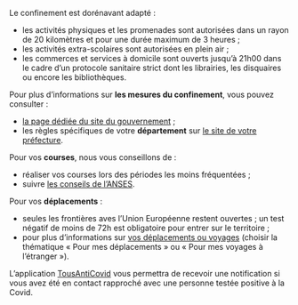 Le confinement est dorénavant adapté :

* les activités physiques et les promenades sont autorisées dans un rayon de 20 kilomètres et pour une durée maximum de 3 heures ;
* les activités extra-scolaires sont autorisées en plein air ;
* les commerces et services à domicile sont ouverts jusqu’à 21h00 dans le cadre d’un protocole sanitaire strict dont les librairies, les disquaires ou encore les bibliothèques.

Pour plus d’informations sur **les mesures du confinement**, vous pouvez consulter :

* [la page dédiée du site du gouvernement](https://www.gouvernement.fr/info-coronavirus/confinement) ;
* les règles spécifiques de votre **département** sur <a href="#conseils-departement" id="lien-prefecture">le site de votre préfecture</a>.

Pour vos **courses**, nous vous conseillons de :

  * réaliser vos courses lors des périodes les moins fréquentées ;
  * suivre [les conseils de l’ANSES](https://www.anses.fr/fr/content/coronavirus-alimentation-courses-nettoyage-les-recommandations-de-l%E2%80%99anses).

Pour vos **déplacements** :

  * seules les frontières aves l’Union Européenne restent ouvertes ; un test négatif de moins de 72h est obligatoire pour entrer sur le territoire ;
  * pour plus d’informations sur [vos déplacements ou voyages](https://www.gouvernement.fr/info-coronavirus#questions__reponses) (choisir la thématique « Pour mes déplacements » ou « Pour mes voyages à l’étranger »).

L’application [TousAntiCovid](https://www.gouvernement.fr/info-coronavirus/tousanticovid) vous permettra de recevoir une notification si vous avez été en contact rapproché avec une personne testée positive à la Covid.
